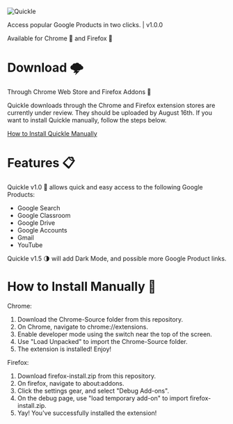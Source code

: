 <br>
<img src="https://i.ibb.co/rsfBj7b/quickle3-0.png" alt="Quickle">

Access popular Google Products in two clicks. | v1.0.0

Available for Chrome 🎨 and Firefox 🦊
# Download 🌩️

Through Chrome Web Store and Firefox Addons 🛒

Quickle downloads through the Chrome and Firefox extension stores are currently under review. They should be uploaded by August 16th. If you want to install Quickle manually, follow the steps below.

<a href="#install">How to Install Quickle Manually</a>

# Features 📋

Quickle v1.0 🔎 allows quick and easy access to the following Google Products:

<ul>
  <li>Google Search</li>
  <li>Google Classroom</li>
  <li>Google Drive</li>
  <li>Google Accounts</li>
  <li>Gmail</li>
  <li>YouTube</li>
</ul>

Quickle v1.5 🌗 will add Dark Mode, and possible more Google Product links.

<h1 id="install">How to Install Manually 👔</h1>

Chrome:
<ol>
  <li>Download the Chrome-Source folder from this repository.</li>
  <li>On Chrome, navigate to chrome://extensions.</li>
  <li>Enable developer mode using the switch near the top of the screen.</li>
  <li>Use "Load Unpacked" to import the Chrome-Source folder.</li>
  <li>The extension is installed! Enjoy!</li>
</ol>

Firefox:
<ol>
  <li>Download firefox-install.zip from this repository.</li>
  <li>On firefox, navigate to about:addons.</li>
  <li>Click the settings gear, and select "Debug Add-ons".</li>
  <li>On the debug page, use "load temporary add-on" to import firefox-install.zip.</li>
  <li>Yay! You've successfully installed the extension!</li>
